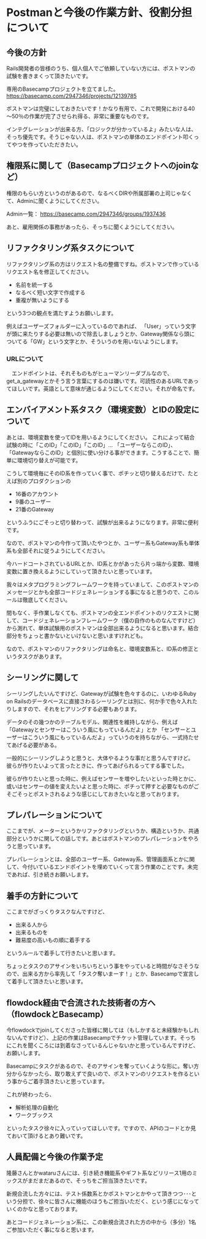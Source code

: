  # Postmanと今後の作業方針、役割分担について

 ## 今後の方針

Rails開発者の皆様のうち、個人個人でご依頼していない方には、ポストマンの試験を書きまくって頂きたいです。

専用のBasecampプロジェクトを立てました。
https://basecamp.com/2947346/projects/12139785

ポストマンは完璧にしておきたいです！かなり有用で、これで開発における40～50％の作業が完了させられ得る、非常に重要なものです。

インテグレーションが出来る方、「ロジックが分かっているよ」みたいな人は、そっち優先です。そうじゃない人は、ポストマンの単体のエンドポイント叩くってやつを作っていただきたい。

 ## 権限系に関して（Basecampプロジェクトへのjoinなど）

権限のもらい方というのがあるので、なるべくDIRや所属部署の上司じゃなくて、Adminに聞くようにしてください。

Admin一覧：
https://basecamp.com/2947346/groups/1937436

あと、雇用関係の事務があったら、そっちに聞くようにしてください。

 ## リファクタリング系タスクについて

リファクタリング系の方はリクエスト名の整備ですね。ポストマンで作っているリクエスト名を修正してください。

 - 名前を統一する
 - なるべく短い文字で作成する
 - 重複が無いようにする

という3つの観点を満たすようお願いします。

例えばユーザーズフォルダーに入っているのであれば、
「User」っていう文字が頭に来たりする必要は無いので除去しましょうとか、Gateway関係なら頭についてる「GW」という文字とか、そういうのを用いないようにします。

 ### URLについて

　エンドポイントは、それそものもがヒューマンリーダブルなので、get_a_gatewayとかそう言う言葉にするのは嫌いです。可読性のあるURLであってほしいです。英語として意味が通じるようにしてください。それが命名です。

 ## エンバイアメント系タスク（環境変数）とIDの設定について

あとは、環境変数を使ってIDを用いるようにしてください。
これによって結合試験の時に「このID」「このID」「このID」…
「ユーザーならこのID」、「GatewayならこのID」と個別に使い分ける事ができます。こうすることで、簡単に環境切り替えが可能です。

こうして環境毎にそのID系を作っていく事で、ポチッと切り替えるだけで、たとえば別のプロダクションの

 - 16番のアカウント
 - 9番のユーザー
 - 21番のGateway

というふうにごそっと切り替わって、試験が出来るようになります。非常に便利です。

なので、ポストマンの今作って頂いたやつとか、ユーザー系もGateway系も単体系も全部それに従うようにしてください。

今ハードコートされているURLとか、ID系とかがあったら片っ端から変数、環境変数に置き換えるようにしていって頂きたいと思っています。

我々はメタプログラミングフレームワークを持っていまして、このポストマンのメッセージとかも全部コードジェネレーションする事になると思うので、このルールは徹底してください。

間もなく、手作業しなくても、ポストマンの全エンドポイントのリクエストに関して、コードジェネレーションフレームワーク（僕の自作のものなんですけど）から測れて、単体試験用のポストマンは全部出来るようになると思います。結合部分をちょっと書かないといけないと思いますけれども。

なので、ポストマンのリファクタリングは命名と、環境変数系と、ID系の修正というタスクがあります。

 ## シーリングに関して

シーリングしたいんですけど、Gatewayが試験を色々するのに、いわゆるRuby on Railsのデータベースに直接さわるシーリングとは別に、何か手で色々入れたりしますので、それをヒアリングする必要もあります。

データのその幾つかのテーブルモデル、関連性を維持しながら、例えば
「Gatewayとセンサーはこういう風にもっているんだよ」とか
「センサーとユーザーはこういう風にもっているんだよ」っていうのを持ちながら、一式持たせてあげる必要がある。

一般的にシーリングしようと思うと、大体やるような事だと思うんですけど。
彼らが作りたいよって言ったときに、作ってあげられるってする事でした。

彼らが作りたいと思った時に、例えばセンサーを増やしたいといった時とかに、或いはセンサーの値を変えたいよと思った時に、ポチって押すと必要なものがごそごそっとポストされるような感じにしておきたいなと思っております。

 ## プレパレーションについて

ここまでが、メーターというかリファクタリングというか、構造というか、共通部分というかに関しての話しです。あとはポストマンのプレパレーションをやろうと思っています。

プレパレーションとは、全部のユーザー系、Gateway系、管理画面系とかに関して、今付いているエンドポイントを埋めていくって言う作業のことです。未完であれば、引き続きお願いします。

 ## 着手の方針について

ここまでがざっくりタスクなんですけど、

 - 出来る人から
 - 出来るものを
 - 難易度の高いもの順に着手する

というルールで着手して行きたいと思います。

ちょっとタスクのアサインをいちいちという事をやっていると時間がなさそうなので、出来る方から率先して「タスク奪いまーす！」とか、Basecampで宣言して着手して頂きたいと思います。

 ## flowdock経由で合流された技術者の方へ（flowdockとBasecamp）

今flowdockでjoinしてくださった皆様に関しては（もしかすると未経験かもしれないんですけど）、上記の作業はBasecampでチケット管理しています。そっちにこれを聞くころには到着なさっているんじゃないかと思っているんですけど、お願いします。

Basecampにタスクがあるので、そのアサインを奪っていくような形に。奪い方分からなかったら、取り敢えずで良いので、ポストマンのリクエストを作るという事からご着手頂きたいと思っています。

これが終わったら、

 - 解析処理の自動化
 - ワークブックス

といったタスク徐々に入っていってほしいです。ですので、APIのコードとか見ておいて頂けるとあり難いです。

 ## 人員配備と今後の作業予定

隆藤さんとかwataruさんには、引き続き機能系やギフト系などリリース1用のミックスがまだまだあるので、そっちをご担当頂きたいです。

新規合流した方々には、テスト係数系とかポストマンとかやって頂きつつ･･･という分担で、徐々に皆さんに機能のほうもご担当いただく、という感じになっていくのかなと思っております。

あとコードジェネレーション系に、この新規合流された方の中から（多分）1名ご参加いただく事になると思います。
